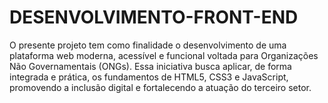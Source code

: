 # DESENVOLVIMENTO-FRONT-END
O presente projeto tem como finalidade o desenvolvimento de uma plataforma web moderna, acessível e funcional voltada para Organizações Não Governamentais (ONGs). Essa iniciativa busca aplicar, de forma integrada e prática, os fundamentos de HTML5, CSS3 e JavaScript, promovendo a inclusão digital e fortalecendo a atuação do terceiro setor.
